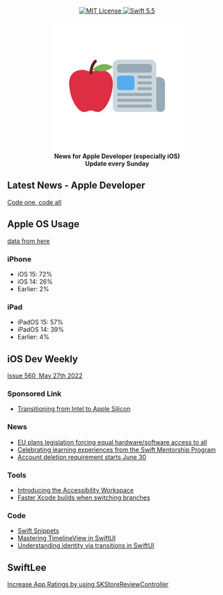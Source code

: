 <p align="center">
    <a href="LICENSE">
        <img src="https://img.shields.io/badge/license-MIT-brightgreen.svg" alt="MIT License">
    </a>
    <a href="https://swift.org">
        <img src="https://img.shields.io/badge/swift-5.5-brightgreen.svg" alt="Swift 5.5">
    </a>
</p>

<p align="center">
    <img src="appleDevNewsLogo.png" width="300" height="300"/>
    <br>
    <strong>News for Apple Developer (especially iOS)</strong>
    <br>
    <strong>Update every Sunday</strong>
</p>

## Latest News - Apple Developer

[Code one, code all](https://developer.apple.com/news/?id=ex6w3fgx)

## Apple OS Usage

[data from here](https://developer.apple.com/support/app-store/)

### iPhone

* iOS 15: 72%
* iOS 14: 26%
* Earlier: 2%

### iPad

* iPadOS 15: 57%
* iPadOS 14: 39%
* Earlier: 4%

## iOS Dev Weekly

[Issue 560  May 27th 2022](https://iosdevweekly.com//issues/560#start)

### Sponsored Link

* [Transitioning from Intel to Apple Silicon](https://cur.at/3CtYcfS?m=web)

### News

* [EU plans legislation forcing equal hardware/software access to all](https://cur.at/4Tt9pbG?m=web)
* [Celebrating learning experiences from the Swift Mentorship Program](https://cur.at/NvYk6e4?m=web)
* [Account deletion requirement starts June 30](https://cur.at/DZfnRWS?m=web)

### Tools

* [Introducing the Accessibility Workspace](https://cur.at/rE9ERtv?m=web)
* [Faster Xcode builds when switching branches](https://cur.at/QM89EjD?m=web)

### Code

* [Swift Snippets](https://cur.at/ScBhnGx?m=web)
* [Mastering TimelineView in SwiftUI](https://cur.at/6c6mePu?m=web)
* [Understanding identity via transitions in SwiftUI](https://cur.at/D1GKd3m?m=web)

## SwiftLee

[Increase App Ratings by using SKStoreReviewController](https://www.avanderlee.com/swift/skstorereviewcontroller-app-ratings/)